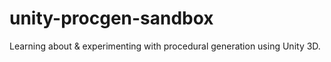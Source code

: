 # unity-procgen-sandbox
Learning about &amp; experimenting with procedural generation using Unity 3D.

